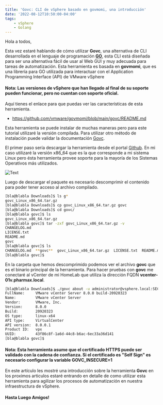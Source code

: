 ```yaml
---
title: 'Govc: CLI de vSphere basado en govmomi, una introducción'
date: '2022-08-12T10:50:00-04:00'
tags:
    - vSphere
    - Golang
---
```


Hola a todos,

Esta vez estaré hablando de cómo utilizar **Govc**, una alternativa de CLI desarrollada en el lenguaje de programación **[GO](https://go.dev/)**, esta CLI está diseñada para ser una alternativa fácil de usar al Web GUI y muy adecuada para tareas de automatización. Esta herramienta es basada en **govmomi**, que es una librería para GO utilizada para interactuar con el Application Programming Interface (API) de VMware vSphere

#### Nota: Las versiones de vSphere que han llegado al final de su soporte pueden funcionar, pero no cuentan con soporte oficial.

Aquí tienes el enlace para que puedas ver las características de esta herramienta.

- <https://github.com/vmware/govmomi/blob/main/govc/README.md>

Esta herramienta se puede instalar de muchas maneras pero para este tutorial utilizaré la versión compilada. Para utilizar otro método de instalación puede validar la documentación [Govc](https://github.com/vmware/govmomi/tree/main/govc#installation).

El primer paso sería descargar la herramienta desde el portal [Github](https://github.com/vmware/govmomi/releases). En mi caso utilizaré la versión x86_64 que es la que corresponde a mi sistema Linux pero ésta herramienta provee soporte para la mayoría de los Sistemas Operativos más utilizados.

![Text](/img/2022/vmware-govc-intro/govc_download_x86.webp#center)

Luego de descargar el paquete es necesario descomprimir el contenido para poder tener acceso al archivo compilado.

```sh
[bla@blabla Downloads]$ ls g*
govc_Linux_x86_64.tar.gz
[bla@blabla Downloads]$ cp govc_Linux_x86_64.tar.gz govc
[bla@blabla Downloads]$ cd govc/
[bla@blabla govc]$ ls
govc_Linux_x86_64.tar.gz
[bla@blabla govc]$ tar -zxf govc_Linux_x86_64.tar.gz -v
CHANGELOG.md
LICENSE.txt
README.md
govc
[bla@blabla govc]$ ls
CHANGELOG.md  **govc**  govc_Linux_x86_64.tar.gz  LICENSE.txt  README.md
[bla@blabla govc]$ 
```

En la carpeta que hemos descomprimido podemos ver el archivo **govc** que es el binario principal de la herramienta. Para hacer pruebas con **govc** me conectaré al vCenter de mi HomeLab que utiliza la dirección FQDN **vcenter-01v.pharmax.local**.

```sh
[bla@blabla Downloads]$ ./govc about -u administrator@vsphere.local:SECUREPASSWORD@vcenter-01v.pharmax.local
FullName:     VMware vCenter Server 8.0.0 build-20920323
Name:         VMware vCenter Server
Vendor:       VMware, Inc.
Version:      8.0.0
Build:        20920323
OS type:      linux-x64
API type:     VirtualCenter
API version:  8.0.0.1
Product ID:   vpx
UUID:         43f86c8f-1a6d-44c8-b6ac-6ec33a36d141
[bla@blabla govc]$ 
```

#### Nota: Esta herramienta asume que el certificado HTTPS puede ser validado con la cadena de confianza. Si el certificado es "Self Sign" es necesario configurar la variable GOVC_INSECURE=1

En este artículo les mostré una introducción sobre la herramienta **Govc** en los proximos articulos estaré entrando en detalle de como utilizar esta herramienta para agilizar los procesos de automatización en nuestra infraestructura de vSphere.

#### Hasta Luego Amigos!
